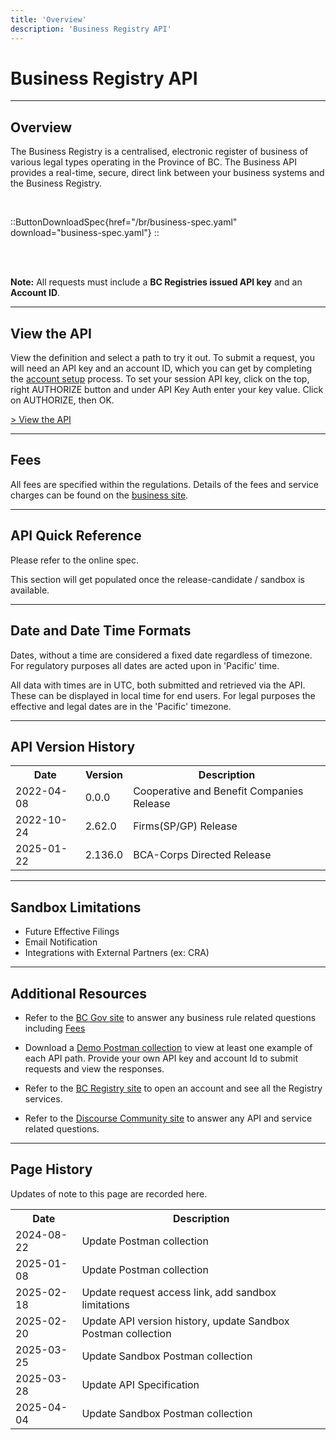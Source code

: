 ```yaml
---
title: 'Overview'
description: 'Business Registry API'
---
```


# Business Registry API

---

## Overview

The Business Registry is a centralised, electronic register of business of various legal types operating in the Province of BC. The Business API provides a real-time, secure, direct link between
your business systems and the Business Registry.

<br>

::ButtonDownloadSpec{href="/br/business-spec.yaml" download="business-spec.yaml"}
::

<br>
<br>

**Note:** All requests must include a **BC Registries issued API key** and an **Account ID**.

---

## View the API

View the definition and select a path to try it out. To submit a request, you will need an API key and an account ID, which you can get by completing the [account setup](/products/get-started/account-setup) process. To set your session API key, click on the top, right AUTHORIZE button and under API Key Auth enter your key value. Click on AUTHORIZE, then OK.

<a href="/en-CA/oas/br" target="_blank">> View the API</a>

---

## Fees

All fees are specified within the regulations. Details of the fees and service charges can be found on the
<a href="https://www2.gov.bc.ca/gov/content/employment-business/business/managing-a-business/permits-licences/businesses-incorporated-companies/forms-corporate-registry" target="_blank"> business site</a>.

---

## API Quick Reference

Please refer to the online spec.

This section will get populated once the release-candidate / sandbox is available.

---

## Date and Date Time Formats

Dates, without a time are considered a fixed date regardless of timezone. For regulatory purposes all dates are acted upon in 'Pacific' time.

All data with times are in UTC, both submitted and retrieved via the API. These can be displayed in local time for end users. For legal purposes the effective and legal dates are in the 'Pacific' timezone.

---

## API Version History

<table>
  <tr>
    <th>Date</th>
    <th>Version</th>
    <th>Description</th>
  </tr>
  <tr>
    <td>2022-04-08</td>
    <td>0.0.0</td>
    <td>Cooperative and Benefit Companies Release</td>
  </tr>
  <tr>
    <td>2022-10-24</td>
    <td>2.62.0</td>
    <td>Firms(SP/GP) Release</td>
  </tr>
  <tr>
    <td>2025-01-22</td>
    <td>2.136.0</td>
    <td>BCA-Corps Directed Release</td>
  </tr>
</table>

---

## Sandbox Limitations
- Future Effective Filings
- Email Notification
- Integrations with External Partners (ex: CRA)

---

## Additional Resources

- Refer to the <a href="https://www2.gov.bc.ca/" target="_blank">BC Gov site</a> to answer any business rule related questions including <a href="https://www2.gov.bc.ca/gov/content/employment-business/business/managing-a-business/permits-licences/businesses-incorporated-companies/forms-corporate-registry" target="_blank">Fees</a>

- Download a <a href="/br/apigw-business-api-demo.postman_collection.zip" download="apigw-business-demo-postman.json.zip" target="_blank">Demo Postman collection</a> to view at least one example of each API path. Provide your own API key and account Id to submit requests and view the responses.

- Refer to the <a href="https://www.bcregistry.gov.bc.ca/" target="_blank">BC Registry site</a> to open an account and see all the Registry services.

- Refer to the <a href="https://discourse.onebc.ca/" target="_blank">Discourse Community site</a> to answer any API and service related questions.

---

## Page History

Updates of note to this page are recorded here.

<table>
  <tr>
    <th>Date</th>
    <th>Description</th>
  </tr>
  <tr>
    <td>2024-08-22</td>
    <td>Update Postman collection</td>
  </tr>
  <tr>
    <td>2025-01-08</td>
    <td>Update Postman collection</td>
  </tr>
  <tr>
    <td>2025-02-18</td>
    <td>Update request access link, add sandbox limitations</td>
  </tr>
  <tr>
    <td>2025-02-20</td>
    <td>Update API version history, update Sandbox Postman collection</td>
  </tr>
  <tr>
    <td>2025-03-25</td>
    <td>Update Sandbox Postman collection</td>
  </tr>
    <tr>
    <td>2025-03-28</td>
    <td>Update API Specification</td>
  </tr>
  <tr>
    <td>2025-04-04</td>
    <td>Update Sandbox Postman collection</td>
  </tr>
</table>
